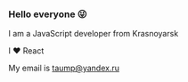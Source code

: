 ### Hello everyone 😜

I am a JavaScript developer from Krasnoyarsk

I ❤️ React

My email is [taump@yandex.ru](mailto:taump@yandex.ru)
